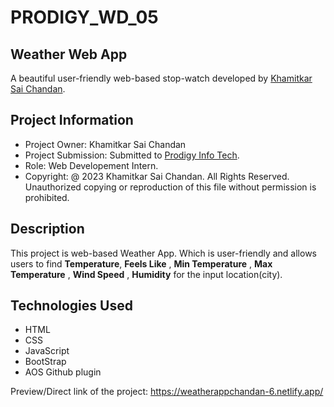 # PRODIGY_WD_05
## **Weather Web App**


A beautiful user-friendly web-based stop-watch developed by [Khamitkar Sai Chandan](https://www.linkedin.com/in/khamitkar-sai-chandan-b91802259).

## Project Information
- Project Owner: Khamitkar Sai Chandan
- Project Submission: Submitted to [Prodigy Info Tech](https://www.linkedin.com/company/prodigy-infotech).
- Role: Web Developement Intern.
- Copyright: @ 2023 Khamitkar Sai Chandan. All Rights Reserved. Unauthorized copying or reproduction of this file without permission is prohibited.


## Description
This project is web-based Weather App. Which is user-friendly and allows users to find **Temperature**, **Feels Like** , **Min Temperature** , **Max Temperature** , **Wind Speed** , **Humidity** for the input location(city).

## Technologies Used
- HTML
- CSS
- JavaScript
- BootStrap
- AOS Github plugin

Preview/Direct link of the project: https://weatherappchandan-6.netlify.app/
